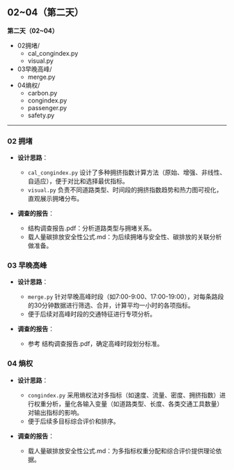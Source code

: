 ## 02~04（第二天）

**第二天（02~04）**
- 02拥堵/
  - cal_congindex.py
  - visual.py
- 03早晚高峰/
  - merge.py
- 04熵权/
  - carbon.py
  - congindex.py
  - passenger.py
  - safety.py

---

### 02 拥堵
- **设计思路**：  
  - `cal_congindex.py` 设计了多种拥挤指数计算方法（原始、增强、非线性、自适应），便于对比和选择最优指标。
  - `visual.py` 负责不同道路类型、时间段的拥挤指数趋势和热力图可视化，直观展示拥堵分布。

- **调查的报告**：  
  - 结构调查报告.pdf：分析道路类型与拥堵关系。
  - 载人量碳排放安全性公式.md：为后续拥堵与安全性、碳排放的关联分析做准备。

### 03 早晚高峰
- **设计思路**：  
  - `merge.py` 针对早晚高峰时段（如7:00-9:00、17:00-19:00），对每条路段的30分钟数据进行筛选、合并，计算平均一小时的各项指标。
  - 便于后续对高峰时段的交通特征进行专项分析。

- **调查的报告**：  
  - 参考 结构调查报告.pdf，确定高峰时段划分标准。

### 04 熵权
- **设计思路**：  
  - `congindex.py` 采用熵权法对多指标（如速度、流量、密度、拥挤指数）进行权重分析，量化各输入变量（如道路类型、长度、各类交通工具数量）对输出指标的影响。
  - 便于后续多目标综合评价和排序。

- **调查的报告**：  
  - 载人量碳排放安全性公式.md：为多指标权重分配和综合评价提供理论依据。
